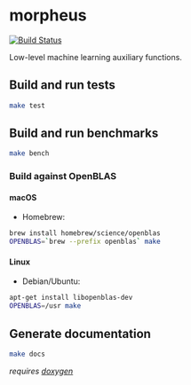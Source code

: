 # morpheus


[![Build Status](https://travis-ci.org/Alexander-Ignatyev/morpheus.svg?branch=master)](https://travis-ci.org/Alexander-Ignatyev/morpheus)

Low-level machine learning auxiliary functions.

## Build and run tests

```bash
make test
```

## Build and run benchmarks

```bash
make bench
```

### Build against OpenBLAS

#### macOS

* Homebrew:

```bash
brew install homebrew/science/openblas
OPENBLAS=`brew --prefix openblas` make
```

#### Linux

* Debian/Ubuntu:

```bash
apt-get install libopenblas-dev
OPENBLAS=/usr make
```

## Generate documentation

```bash
make docs
```

*requires [doxygen](http://www.doxygen.org/)*
